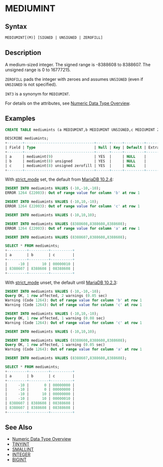 # MEDIUMINT

## Syntax

```sql
MEDIUMINT[(M)] [SIGNED | UNSIGNED | ZEROFILL]
```

## Description

A medium-sized integer. The signed range is -8388608 to 8388607. The
unsigned range is 0 to 16777215.

`ZEROFILL` pads the integer with zeroes and assumes `UNSIGNED` (even if `UNSIGNED` is not specified).

`INT3` is a synonym for `MEDIUMINT`.

For details on the attributes, see [Numeric Data Type Overview](/columns-storage-engines-and-plugins/data-types/data-types-numeric-data-types/numeric-data-type-overview/).

## Examples

```sql
CREATE TABLE mediumints (a MEDIUMINT,b MEDIUMINT UNSIGNED,c MEDIUMINT ZEROFILL);

DESCRIBE mediumints;
+-------+--------------------------------+------+-----+---------+-------+
| Field | Type                           | Null | Key | Default | Extra |
+-------+--------------------------------+------+-----+---------+-------+
| a     | mediumint(9)                   | YES  |     | NULL    |       |
| b     | mediumint(8) unsigned          | YES  |     | NULL    |       |
| c     | mediumint(8) unsigned zerofill | YES  |     | NULL    |       |
+-------+--------------------------------+------+-----+---------+-------+
```

With [strict_mode](/kb/en/sql-mode/#strict-mode) set, the default from [MariaDB 10.2.4](/kb/en/mariadb-1024-release-notes/):

```sql
INSERT INTO mediumints VALUES (-10,-10,-10);
ERROR 1264 (22003): Out of range value for column 'b' at row 1

INSERT INTO mediumints VALUES (-10,10,-10);
ERROR 1264 (22003): Out of range value for column 'c' at row 1

INSERT INTO mediumints VALUES (-10,10,10);

INSERT INTO mediumints VALUES (8388608,8388608,8388608);
ERROR 1264 (22003): Out of range value for column 'a' at row 1

INSERT INTO mediumints VALUES (8388607,8388608,8388608);

SELECT * FROM mediumints;
+---------+---------+----------+
| a       | b       | c        |
+---------+---------+----------+
|     -10 |      10 | 00000010 |
| 8388607 | 8388608 | 08388608 |
+---------+---------+----------+
```

With [strict_mode](/kb/en/sql-mode/#strict-mode) unset, the default until [MariaDB 10.2.3](/kb/en/mariadb-1023-release-notes/):

```sql
INSERT INTO mediumints VALUES (-10,-10,-10);
Query OK, 1 row affected, 2 warnings (0.05 sec)
Warning (Code 1264): Out of range value for column 'b' at row 1
Warning (Code 1264): Out of range value for column 'c' at row 1

INSERT INTO mediumints VALUES (-10,10,-10);
Query OK, 1 row affected, 1 warning (0.08 sec)
Warning (Code 1264): Out of range value for column 'c' at row 1

INSERT INTO mediumints VALUES (-10,10,10);

INSERT INTO mediumints VALUES (8388608,8388608,8388608);
Query OK, 1 row affected, 1 warning (0.05 sec)
Warning (Code 1264): Out of range value for column 'a' at row 1

INSERT INTO mediumints VALUES (8388607,8388608,8388608);

SELECT * FROM mediumints;
+---------+---------+----------+
| a       | b       | c        |
+---------+---------+----------+
|     -10 |       0 | 00000000 |
|     -10 |       0 | 00000000 |
|     -10 |      10 | 00000000 |
|     -10 |      10 | 00000010 |
| 8388607 | 8388608 | 08388608 |
| 8388607 | 8388608 | 08388608 |
+---------+---------+----------+
```

## See Also

- [Numeric Data Type Overview](/columns-storage-engines-and-plugins/data-types/data-types-numeric-data-types/numeric-data-type-overview/)
- [TINYINT](/columns-storage-engines-and-plugins/data-types/data-types-numeric-data-types/tinyint/)
- [SMALLINT](/columns-storage-engines-and-plugins/data-types/data-types-numeric-data-types/smallint/)
- [INTEGER](/columns-storage-engines-and-plugins/data-types/data-types-numeric-data-types/int/)
- [BIGINT](/columns-storage-engines-and-plugins/data-types/data-types-numeric-data-types/bigint/)